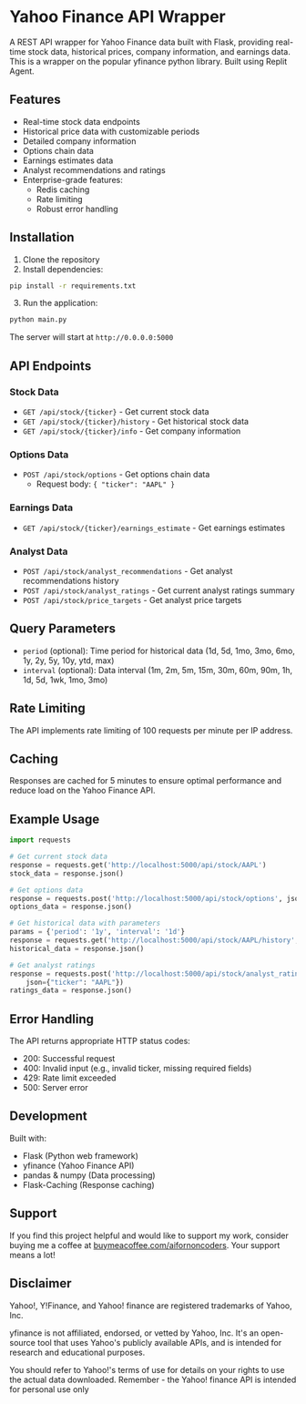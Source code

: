 # Yahoo Finance API Wrapper

A REST API wrapper for Yahoo Finance data built with Flask, providing real-time stock data, historical prices, company information, and earnings data. This is a wrapper on the popular yfinance python library.
Built using Replit Agent.

## Features

- Real-time stock data endpoints
- Historical price data with customizable periods
- Detailed company information
- Options chain data
- Earnings estimates data
- Analyst recommendations and ratings
- Enterprise-grade features:
  - Redis caching
  - Rate limiting
  - Robust error handling

## Installation

1. Clone the repository
2. Install dependencies:
```bash
pip install -r requirements.txt
```
3. Run the application:
```bash
python main.py
```

The server will start at `http://0.0.0.0:5000`

## API Endpoints

### Stock Data
- `GET /api/stock/{ticker}` - Get current stock data
- `GET /api/stock/{ticker}/history` - Get historical stock data
- `GET /api/stock/{ticker}/info` - Get company information

### Options Data
- `POST /api/stock/options` - Get options chain data
  - Request body: `{ "ticker": "AAPL" }`

### Earnings Data
- `GET /api/stock/{ticker}/earnings_estimate` - Get earnings estimates

### Analyst Data
- `POST /api/stock/analyst_recommendations` - Get analyst recommendations history
- `POST /api/stock/analyst_ratings` - Get current analyst ratings summary
- `POST /api/stock/price_targets` - Get analyst price targets

## Query Parameters

- `period` (optional): Time period for historical data (1d, 5d, 1mo, 3mo, 6mo, 1y, 2y, 5y, 10y, ytd, max)
- `interval` (optional): Data interval (1m, 2m, 5m, 15m, 30m, 60m, 90m, 1h, 1d, 5d, 1wk, 1mo, 3mo)

## Rate Limiting

The API implements rate limiting of 100 requests per minute per IP address.

## Caching

Responses are cached for 5 minutes to ensure optimal performance and reduce load on the Yahoo Finance API.

## Example Usage

```python
import requests

# Get current stock data
response = requests.get('http://localhost:5000/api/stock/AAPL')
stock_data = response.json()

# Get options data
response = requests.post('http://localhost:5000/api/stock/options', json={"ticker": "AAPL"})
options_data = response.json()

# Get historical data with parameters
params = {'period': '1y', 'interval': '1d'}
response = requests.get('http://localhost:5000/api/stock/AAPL/history', params=params)
historical_data = response.json()

# Get analyst ratings
response = requests.post('http://localhost:5000/api/stock/analyst_ratings', 
    json={"ticker": "AAPL"})
ratings_data = response.json()
```

## Error Handling

The API returns appropriate HTTP status codes:
- 200: Successful request
- 400: Invalid input (e.g., invalid ticker, missing required fields)
- 429: Rate limit exceeded
- 500: Server error

## Development

Built with:
- Flask (Python web framework)
- yfinance (Yahoo Finance API)
- pandas & numpy (Data processing)
- Flask-Caching (Response caching)

## Support
If you find this project helpful and would like to support my work, consider buying me a coffee at [buymeacoffee.com/aifornoncoders](https://buymeacoffee.com/aifornoncoders). Your support means a lot!

## Disclaimer

Yahoo!, Y!Finance, and Yahoo! finance are registered trademarks of Yahoo, Inc.

yfinance is not affiliated, endorsed, or vetted by Yahoo, Inc. It's an open-source tool that uses Yahoo's publicly available APIs, and is intended for research and educational purposes.

You should refer to Yahoo!'s terms of use for details on your rights to use the actual data downloaded. Remember - the Yahoo! finance API is intended for personal use only
